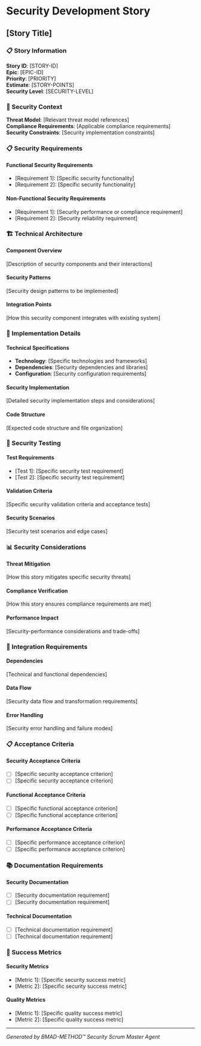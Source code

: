 # Security Development Story
## [Story Title]

### 📋 Story Information
**Story ID**: [STORY-ID]  
**Epic**: [EPIC-ID]  
**Priority**: [PRIORITY]  
**Estimate**: [STORY-POINTS]  
**Security Level**: [SECURITY-LEVEL]  

### 🎯 Security Context
**Threat Model**: [Relevant threat model references]  
**Compliance Requirements**: [Applicable compliance requirements]  
**Security Constraints**: [Security implementation constraints]  

### 📋 Security Requirements
#### Functional Security Requirements
- [Requirement 1]: [Specific security functionality]
- [Requirement 2]: [Specific security functionality]

#### Non-Functional Security Requirements
- [Requirement 1]: [Security performance or compliance requirement]
- [Requirement 2]: [Security reliability requirement]

### 🏗️ Technical Architecture
#### Component Overview
[Description of security components and their interactions]

#### Security Patterns
[Security design patterns to be implemented]

#### Integration Points
[How this security component integrates with existing system]

### 🔧 Implementation Details
#### Technical Specifications
- **Technology**: [Specific technologies and frameworks]
- **Dependencies**: [Security dependencies and libraries]
- **Configuration**: [Security configuration requirements]

#### Security Implementation
[Detailed security implementation steps and considerations]

#### Code Structure
[Expected code structure and file organization]

### 🧪 Security Testing
#### Test Requirements
- [Test 1]: [Specific security test requirement]
- [Test 2]: [Specific security test requirement]

#### Validation Criteria
[Specific security validation criteria and acceptance tests]

#### Security Scenarios
[Security test scenarios and edge cases]

### 📊 Security Considerations
#### Threat Mitigation
[How this story mitigates specific security threats]

#### Compliance Verification
[How this story ensures compliance requirements are met]

#### Performance Impact
[Security-performance considerations and trade-offs]

### 🔄 Integration Requirements
#### Dependencies
[Technical and functional dependencies]

#### Data Flow
[Security data flow and transformation requirements]

#### Error Handling
[Security error handling and failure modes]

### 📋 Acceptance Criteria
#### Security Acceptance Criteria
- [ ] [Specific security acceptance criterion]
- [ ] [Specific security acceptance criterion]

#### Functional Acceptance Criteria
- [ ] [Specific functional acceptance criterion]
- [ ] [Specific functional acceptance criterion]

#### Performance Acceptance Criteria
- [ ] [Specific performance acceptance criterion]
- [ ] [Specific performance acceptance criterion]

### 📚 Documentation Requirements
#### Security Documentation
- [ ] [Security documentation requirement]
- [ ] [Security documentation requirement]

#### Technical Documentation
- [ ] [Technical documentation requirement]
- [ ] [Technical documentation requirement]

### 🎯 Success Metrics
#### Security Metrics
- [Metric 1]: [Specific security success metric]
- [Metric 2]: [Specific security success metric]

#### Quality Metrics
- [Metric 1]: [Specific quality success metric]
- [Metric 2]: [Specific quality success metric]

---
*Generated by BMAD-METHOD™ Security Scrum Master Agent*
